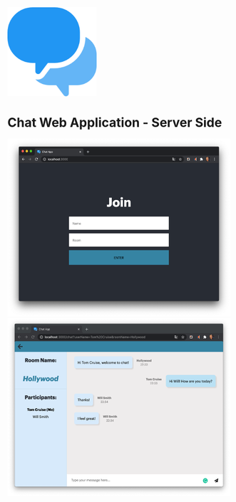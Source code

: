 <img src="/public/speech-bubble.png" alt="chat logo" width="200" height="200"/>

# Chat Web Application - Server Side

<img src="/public/join-screen-shot.png" width="500" height="400"/><img src="/public/in-chat-screen-shot3.png" width="500" height="400"/>
